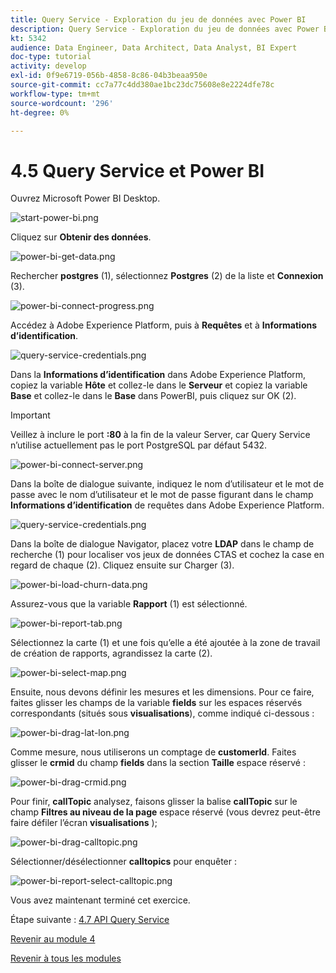 ```yaml
---
title: Query Service - Exploration du jeu de données avec Power BI
description: Query Service - Exploration du jeu de données avec Power BI
kt: 5342
audience: Data Engineer, Data Architect, Data Analyst, BI Expert
doc-type: tutorial
activity: develop
exl-id: 0f9e6719-056b-4858-8c86-04b3beaa950e
source-git-commit: cc7a77c4dd380ae1bc23dc75608e8e2224dfe78c
workflow-type: tm+mt
source-wordcount: '296'
ht-degree: 0%

---
```


# 4.5 Query Service et Power BI

Ouvrez Microsoft Power BI Desktop.

![start-power-bi.png](./images/start-power-bi.png)

Cliquez sur **Obtenir des données**.

![power-bi-get-data.png](./images/power-bi-get-data.png)

Rechercher **postgres** (1), sélectionnez **Postgres** (2) de la liste et **Connexion** (3).

![power-bi-connect-progress.png](./images/power-bi-connect-progress.png)

Accédez à Adobe Experience Platform, puis à **Requêtes** et à **Informations d’identification**.

![query-service-credentials.png](./images/query-service-credentials.png)

Dans la **Informations d’identification** dans Adobe Experience Platform, copiez la variable **Hôte** et collez-le dans le **Serveur** et copiez la variable **Base** et collez-le dans le **Base** dans PowerBI, puis cliquez sur OK (2).

>[!IMPORTANT]
>
>Veillez à inclure le port **:80** à la fin de la valeur Server, car Query Service n’utilise actuellement pas le port PostgreSQL par défaut 5432.

![power-bi-connect-server.png](./images/power-bi-connect-server.png)

Dans la boîte de dialogue suivante, indiquez le nom d’utilisateur et le mot de passe avec le nom d’utilisateur et le mot de passe figurant dans le champ **Informations d’identification** de requêtes dans Adobe Experience Platform.

![query-service-credentials.png](./images/query-service-credentials.png)

Dans la boîte de dialogue Navigator, placez votre **LDAP** dans le champ de recherche (1) pour localiser vos jeux de données CTAS et cochez la case en regard de chaque (2). Cliquez ensuite sur Charger (3).

![power-bi-load-churn-data.png](./images/power-bi-load-churn-data.png)

Assurez-vous que la variable **Rapport** (1) est sélectionné.

![power-bi-report-tab.png](./images/power-bi-report-tab.png)

Sélectionnez la carte (1) et une fois qu’elle a été ajoutée à la zone de travail de création de rapports, agrandissez la carte (2).

![power-bi-select-map.png](./images/power-bi-select-map.png)

Ensuite, nous devons définir les mesures et les dimensions. Pour ce faire, faites glisser les champs de la variable **fields** sur les espaces réservés correspondants (situés sous **visualisations**), comme indiqué ci-dessous :

![power-bi-drag-lat-lon.png](./images/power-bi-drag-lat-lon.png)

Comme mesure, nous utiliserons un comptage de **customerId**. Faites glisser le **crmid** du champ **fields** dans la section **Taille** espace réservé :

![power-bi-drag-crmid.png](./images/power-bi-drag-crmid.png)

Pour finir, **callTopic** analysez, faisons glisser la balise **callTopic** sur le champ **Filtres au niveau de la page** espace réservé (vous devrez peut-être faire défiler l’écran **visualisations** );

![power-bi-drag-calltopic.png](./images/power-bi-drag-calltopic.png)

Sélectionner/désélectionner **calltopics** pour enquêter :

![power-bi-report-select-calltopic.png](./images/power-bi-report-select-calltopic.png)

Vous avez maintenant terminé cet exercice.

Étape suivante : [4.7 API Query Service](./ex7.md)

[Revenir au module 4](./query-service.md)

[Revenir à tous les modules](../../overview.md)
